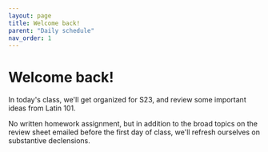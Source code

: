 ```yaml
---
layout: page
title: Welcome back!
parent: "Daily schedule"
nav_order: 1
---
```


# Welcome back!

In today's class, we'll get organized for S23, and review some important ideas from Latin 101.

No written homework assignment, but in addition to the broad topics on the review sheet emailed before the first day of class, we'll refresh ourselves on substantive declensions.
